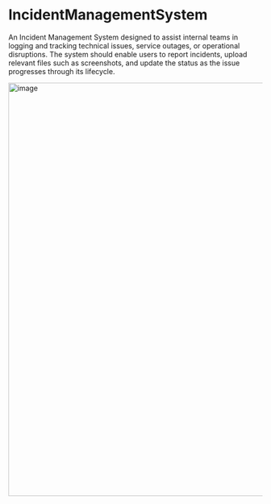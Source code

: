 # IncidentManagementSystem
An Incident Management System designed to assist internal teams in logging and tracking technical issues, service outages, or operational disruptions. The system should enable users to report incidents, upload relevant files such as screenshots, and update the status as the issue progresses through its lifecycle.


<img width="1513" height="820" alt="image" src="https://github.com/user-attachments/assets/044b0fe1-377c-4c16-9a34-aac97edfacd3" />
